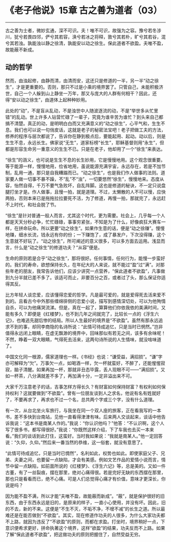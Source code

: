 # 《老子他说》15章 古之善为道者（03）

------

古之善为士者，微妙玄通，深不可识。夫！唯不可识，故强为之容。豫兮若冬涉川，犹兮若畏四邻，俨兮其若容，涣兮若冰之将释，敦兮其若朴，旷兮其若谷，混兮其若浊。孰能浊以静之徐清，孰能安以动之徐生。保此道者不欲盈。夫唯不盈，故能蔽不新成。

## 动的哲学

然而，由浊起修，由静而清，由清而安，这还只是修道的一半，另一半“动之徐生”，才是更重要的。否则，那只不过是小乘的境界罢了。只管自己，未能积极济世，自己一个人躲到山上静坐一万年，那又与庞大的人群有何相干？因此，还得“安以动之徐生”，由道体上起种种妙用。

此处的“动”，不是盲从乱动，不是浊世中人随波逐流的动，不是“举世多从忙里错”的乱动。世上许多人钻营忙碌了一辈子，究竟为谁辛苦为谁忙？到头来自己都搞不清楚。真正的动，是明明白白而又充满意义的“动之徐生”，心平气和，生生不息。我们也可以说一句俏皮话，这就是老子的秘密法宝吧！老子把做工夫的方法，修养的程序与层次都说了，告诉你在静到极点后，要能起用、起动。动以后，则是生生不息，永远长生。佛家说“无生”，道家标榜“长生”，耶稣基督则用“永生”，但都是形容生命另一重意义的生生不已。只是在老子，他却用了一个“徐生”来表达。

“徐生”的涵义，也可说是生生不息的长生妙用，它是慢慢地用。这个观念很重要。等于能源一样，慢慢地用，俭省地用，虽说能源充满宇宙，永远存在，若是不加节制，乱用一通，那只是自我糟蹋而已。“动之徐生”，也是我们作人做事的法则。道家要人做一切事不暴不躁，不“乱”不“浊”，一切要悠然“徐生”，慢慢地来。态度从容，怡然自得，千万不要气急败坏，自乱阵脚。这也是修道的秘诀，不一定只说盘腿打坐才是。作人做事，且慢一拍，就是道理。不过，太懒散的人不可以慢，应快两拍，否则本来已是拖拖拉拉要死不活，为了修道，再慢一拍，那就完了，永远赶不上时代，和社会脱了节。

“徐生”是针对普通一般人而言，尤其这个时代，更为需要。社会上，几乎每一个人都是天天分秒必争，忙忙碌碌，事事穷紧张，不知是为了什么，好像疯狂大赛车一样，在拼命玩命。所以更要“动之徐生”。如果作生意的话，便是“动之徐赚”。慢慢地赚，细水长流，钱永远有你的份；一下赚饱了，成了暴发户，下次没得赚，这个生意就不好玩了。“动之徐生”，所可阐述的意义很多，可以多方面去运用。浅显而言，什么是“动之徐生”的修道功夫？“从容”便是。

生命的原则若是合乎“动之徐生”，那将很好。任何事情，任何行为，能慢一步蛮好的。我们的寿命，欲想保持长久，在年纪大的人来说，就不能过“盈”过“满”。对那些年老的朋友，我常告诉他们，应该少讲究一点营养，“保此道者不欲盈”，凡事做到九分半就已差不多了。该适可而止，非要百分之百，或者过了头，那么保证你适得其反。

比方年轻人谈恋爱，应该懂得恋爱的哲学。凡是最可爱的，就是爱得死去活来爱不到的。且看古今中外那些缠绵徘侧的恋爱小说，描写到感情深切处，可以为他殉情自杀，可以为他痛哭流涕。但是，真在一起了，算算他们你依我依的美满时间，又能有多久？即便是《红楼梦》，也不到几年之间就完了，比较长一点的《浮生六记》，也难逃先甜后惨的结局。所以人生最好的境界是“不欲盈”。虽然有那永远追求不到的事，却同李商隐的名诗所说：“此情可待成追忆，只是当时已惘然。”岂非值得永远闭上眼睛，在虚无飘渺的境界中，回味那似有若无之间，该多有余味呢！不然，睁着一双大眼睛，气得死去活来，这两句诗所说的人生情味，就没啥味道了。

中国文化同一根源，儒家道理也一样。《书经》也说：“谦受益，满招损”。“谦”字亦可解释为“欠”。万事欠一点，如喝酒一样，欠一杯就蛮好，不醉了，还能惺惺寂寂，脑子清醒。如果再加一杯，那就非丑态毕露，丢人现眼不可——“满招损”。又如一杯茶，八分满就差不多了，再加满十分，一定非溢出来不可。

大家千万注意老子的话，吉事怎样方得长久？有财富如何保持财富？有权利如何保持权利？这就要做到“不欲盈”。曾有一位朋友谈到人之求名，他说有名有姓就好了，不要再求了，再求也不过一个名，总共两个字或三个字，没有什么道理。

有一次，从台北坐火车旅行，与我坐在同一个双人座的旅客，正在看我写的一本书，差不多快到台南站，见他一直看得津津有味。后来两人交谈起来，谈话中他告诉我说：“这本书是南某人作的。”我说：“你认识他吗？”他答：“不认识啊，这个人写了很多书，都写得很好。”我说：“你既然这样介绍，下了车我也去买一本来看。”我们的谈话到此打住，这蛮好。当时我如果说：“我就是南某人。”他一定回答说：“久仰，久仰。”然后来一番当然的恭维，这一俗套，就没有意思了。

“此情可待成追忆，只是当时已惆然”，名利如此，权势也如此。即使家庭父子、兄弟、夫妻之间，也要留一点缺陷，才会有美感。例如文艺作品的爱情小说而言，情节中留一点缺陷，如前面所说的《红楼梦》、《浮生六记》等，总是美的。又如一件古董，有了一丝裂痕，摆在那里，绝对心痛得很。若是完好无缺的东西摆在那里，那也只是看看而已，绝不心痛。可是人们总觉得心痛才有价值，意味才更深长，你说是吗？

因为能不盈不满，所以才能“夫唯不盈，故能蔽而新成”。“蔽”，就是保护很好的旧东西，由于东西永远是旧的，是原来的样子，一直小心使用，并没有坏。因此，旧的不去，新的不来。这便是“不生不灭，不垢不净，不增不减”的长生之道。所以最难还是在能否做到“不欲盈”。其实，现在修道作功夫的人很多，为什么大家功夫都不上路，就因为违反了“不欲盈”的原则，而都在求盈。打坐时，境界稍好一点，下意识便希求更好，拼命执著这个境界，这样“欲盈”的结果，功夫反而不上路。如果了解“保此道者不欲盈”，把这做功夫的原则把握住了，自然受益无穷。